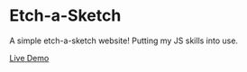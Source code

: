 # Etch-a-Sketch
A simple etch-a-sketch website! Putting my JS skills into use.

[Live Demo](https://ohrai.github.io/Etch-a-Sketch/)
